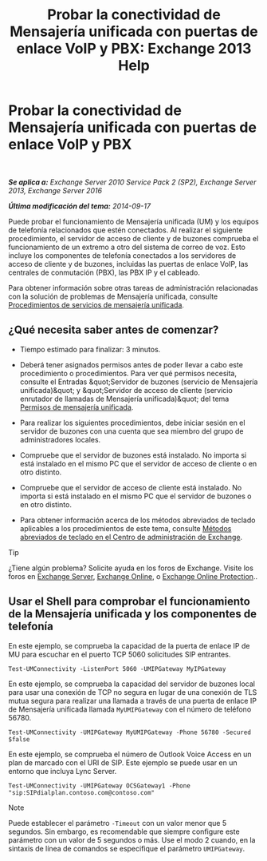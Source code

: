 ﻿---
title: 'Probar la conectividad de Mensajería unificada con puertas de enlace VoIP y PBX: Exchange 2013 Help'
TOCTitle: Probar la conectividad de Mensajería unificada con puertas de enlace VoIP y PBX
ms:assetid: 2aca8631-a99a-4e29-aff0-e462385f03b2
ms:mtpsurl: https://technet.microsoft.com/es-es/library/Aa996906(v=EXCHG.150)
ms:contentKeyID: 56271497
ms.date: 05/22/2018
mtps_version: v=EXCHG.150
ms.translationtype: MT
---

# Probar la conectividad de Mensajería unificada con puertas de enlace VoIP y PBX

 

_**Se aplica a:** Exchange Server 2010 Service Pack 2 (SP2), Exchange Server 2013, Exchange Server 2016_

_**Última modificación del tema:** 2014-09-17_

Puede probar el funcionamiento de Mensajería unificada (UM) y los equipos de telefonía relacionados que estén conectados. Al realizar el siguiente procedimiento, el servidor de acceso de cliente y de buzones comprueba el funcionamiento de un extremo a otro del sistema de correo de voz. Esto incluye los componentes de telefonía conectados a los servidores de acceso de cliente y de buzones, incluidas las puertas de enlace VoIP, las centrales de conmutación (PBX), las PBX IP y el cableado.

Para obtener información sobre otras tareas de administración relacionadas con la solución de problemas de Mensajería unificada, consulte [Procedimientos de servicios de mensajería unificada](um-services-procedures-exchange-2013-help.md).

## ¿Qué necesita saber antes de comenzar?

  - Tiempo estimado para finalizar: 3 minutos.

  - Deberá tener asignados permisos antes de poder llevar a cabo este procedimiento o procedimientos. Para ver qué permisos necesita, consulte el Entradas \&quot;Servidor de buzones (servicio de Mensajería unificada)\&quot; y \&quot;Servidor de acceso de cliente (servicio enrutador de llamadas de Mensajería unificada)\&quot; del tema [Permisos de mensajería unificada](unified-messaging-permissions-exchange-2013-help.md).

  - Para realizar los siguientes procedimientos, debe iniciar sesión en el servidor de buzones con una cuenta que sea miembro del grupo de administradores locales.

  - Compruebe que el servidor de buzones está instalado. No importa si está instalado en el mismo PC que el servidor de acceso de cliente o en otro distinto.

  - Compruebe que el servidor de acceso de cliente está instalado. No importa si está instalado en el mismo PC que el servidor de buzones o en otro distinto.

  - Para obtener información acerca de los métodos abreviados de teclado aplicables a los procedimientos de este tema, consulte [Métodos abreviados de teclado en el Centro de administración de Exchange](keyboard-shortcuts-in-the-exchange-admin-center-exchange-online-protection-help.md).


> [!TIP]
> ¿Tiene algún problema? Solicite ayuda en los foros de Exchange. Visite los foros en <A href="https://go.microsoft.com/fwlink/p/?linkid=60612">Exchange Server</A>, <A href="https://go.microsoft.com/fwlink/p/?linkid=267542">Exchange Online</A>, o <A href="https://go.microsoft.com/fwlink/p/?linkid=285351">Exchange Online Protection</A>..



## Usar el Shell para comprobar el funcionamiento de la Mensajería unificada y los componentes de telefonía

En este ejemplo, se comprueba la capacidad de la puerta de enlace IP de MU para escuchar en el puerto TCP 5060 solicitudes SIP entrantes.

    Test-UMConnectivity -ListenPort 5060 -UMIPGateway MyIPGateway

En este ejemplo, se comprueba la capacidad del servidor de buzones local para usar una conexión de TCP no segura en lugar de una conexión de TLS mutua segura para realizar una llamada a través de una puerta de enlace IP de Mensajería unificada llamada `MyUMIPGateway` con el número de teléfono 56780.

    Test-UMConnectivity -UMIPGateway MyUMIPGateway -Phone 56780 -Secured $false

En este ejemplo, se comprueba el número de Outlook Voice Access en un plan de marcado con el URI de SIP. Este ejemplo se puede usar en un entorno que incluya Lync Server.

    Test-UMConnectivity -UMIPGateway OCSGateway1 -Phone "sip:SIPdialplan.contoso.com@contoso.com"


> [!NOTE]
> Puede establecer el parámetro <CODE>-Timeout</CODE> con un valor menor que 5 segundos. Sin embargo, es recomendable que siempre configure este parámetro con un valor de 5 segundos o más. Use el modo 2 cuando, en la sintaxis de línea de comandos se especifique el parámetro <CODE>&shy;UMIPGateway</CODE>.


